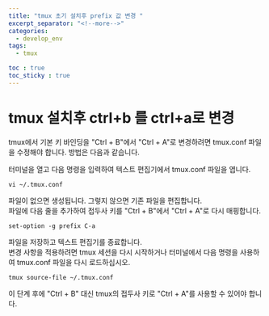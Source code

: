 ```yaml
---
title: "tmux 초기 설치후 prefix 값 변경 "
excerpt_separator: "<!--more-->"
categories:
  - develop_env
tags:
  - tmux

toc : true
toc_sticky : true
---
```


# tmux 설치후 ctrl+b 를 ctrl+a로 변경
tmux에서 기본 키 바인딩을 "Ctrl + B"에서 "Ctrl + A"로 변경하려면 tmux.conf 파일을 수정해야 합니다. 방법은 다음과 같습니다.  

터미널을 열고 다음 명령을 입력하여 텍스트 편집기에서 tmux.conf 파일을 엽니다.  
```
vi ~/.tmux.conf
```
파일이 없으면 생성됩니다. 그렇지 않으면 기존 파일을 편집합니다.  
파일에 다음 줄을 추가하여 접두사 키를 "Ctrl + B"에서 "Ctrl + A"로 다시 매핑합니다.  
```
set-option -g prefix C-a
```
파일을 저장하고 텍스트 편집기를 종료합니다.  
변경 사항을 적용하려면 tmux 세션을 다시 시작하거나 터미널에서 다음 명령을 사용하여 tmux.conf 파일을 다시 로드하십시오.  
```
tmux source-file ~/.tmux.conf
```
이 단계 후에 "Ctrl + B" 대신 tmux의 접두사 키로 "Ctrl + A"를 사용할 수 있어야 합니다.  
